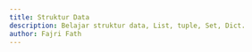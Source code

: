 ```yaml
---
title: Struktur Data
description: Belajar struktur data, List, tuple, Set, Dict.
author: Fajri Fath
---
```

